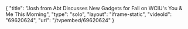 {
    "title": "Josh from Abt Discusses New Gadgets for Fall on WCIU's You & Me This Morning",
    "type": "solo",
    "layout": "iframe-static",
    "videoId": "69620624",
    "url": "\/tvpembed\/69620624"
}